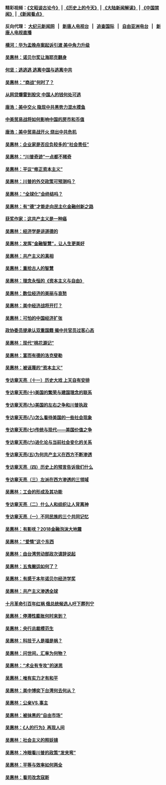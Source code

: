 #### 精彩视频：[《文昭谈古论今》](http://95.179.137.68/wenzhao) | [《历史上的今天》](http://95.179.137.68/today-in-history) | [《大陆新闻解读》](http://95.179.137.68/ntdtv-comedy) | [《中国禁闻》](http://95.179.137.68/ntdtv-news) | [《新闻看点》](http://95.179.137.68/news-insight) 

 #### 反向代理： [大纪元新闻网](http://95.179.137.68:10080/) &nbsp;&nbsp;|&nbsp;&nbsp; [新唐人电视台](http://95.179.137.68:8000/) &nbsp;&nbsp;|&nbsp;&nbsp; [追查国际](http://95.179.137.68:10010/) &nbsp;&nbsp;|&nbsp;&nbsp; [自由亚洲电台](http://95.179.137.68:9800/) &nbsp;&nbsp;|&nbsp;&nbsp; [新唐人电视直播](http://95.179.137.68/) 

#### [横河：华为孟晚舟案起诉引渡 美中角力升级](../pages/nsc423/n11027230.md?t=02171237) 

#### [吴惠林：诺贝尔奖让海耶克翻身](../pages/nsc423/n10890049.md?t=02171237) 

#### [何坚：逃逃逃 逃离中国与逃离中共](../pages/nsc423/n10592891.md?t=02171237) 

#### [吴惠林：“商战”何时了？](../pages/nsc423/n10573558.md?t=02171237) 

#### [从网贷爆雷到股灾 中国人的钱何处可逃](../pages/nsc423/n10572800.md?t=02171237) 

#### [唐浩：美中交火 隐现中共黑势力混水摸鱼](../pages/nsc423/n10544040.md?t=02171237) 

#### [中美贸易战将如何影响中国的房市和币值](../pages/nsc423/n10543697.md?t=02171237) 

#### [唐浩：美中贸易战开火 烧出中共危机](../pages/nsc423/n10540126.md?t=02171237) 

#### [吴惠林：企业家是否应负较多的“社会责任”](../pages/nsc423/n10535022.md?t=02171237) 

#### [吴惠林：“川普奇迹”一点都不稀奇](../pages/nsc423/n10512808.md?t=02171237) 

#### [吴惠林：平议“修正资本主义”](../pages/nsc423/n10495724.md?t=02171237) 

#### [吴惠林：川普的外交政策可预测吗？](../pages/nsc423/n10462387.md?t=02171237) 

#### [吴惠林：“全球化”会终结吗？](../pages/nsc423/n10452838.md?t=02171237) 

#### [吴惠林：有“德”才能走向民主化金融创新之路](../pages/nsc423/n10432292.md?t=02171237) 

#### [获奖作家：这共产主义是一种癌](../pages/nsc423/n10431541.md?t=02171237) 

#### [吴惠林：经济学是讲道德的](../pages/nsc423/n10398014.md?t=02171237) 

#### [吴惠林：发挥“金融智慧”，让人生更美好](../pages/nsc423/n10375019.md?t=02171237) 

#### [吴惠林：共产主义的真相](../pages/nsc423/n10351394.md?t=02171237) 

#### [吴惠林：重拾古人的智慧](../pages/nsc423/n10337691.md?t=02171237) 

#### [吴惠林：理念永恒的《资本主义与自由》](../pages/nsc423/n10316274.md?t=02171237) 

#### [吴惠林：数位经济的美丽与哀愁](../pages/nsc423/n10292946.md?t=02171237) 

#### [吴惠林：美中经济战将开打？](../pages/nsc423/n10258825.md?t=02171237) 

#### [吴惠林：可怕的中国经济扩张](../pages/nsc423/n10219147.md?t=02171237) 

#### [政协委员提承认双重国籍 揭中共官员过客心态](../pages/nsc423/n10208809.md?t=02171237) 

#### [吴惠林：现代“桃花源记”](../pages/nsc423/n10185234.md?t=02171237) 

#### [吴惠林：富而有德的洛克斐勒](../pages/nsc423/n10142264.md?t=02171237) 

#### [吴惠林：被诬蔑的“资本主义”](../pages/nsc423/n10124816.md?t=02171237) 

#### [专访章天亮（十一）历史大戏 上天自有安排](../pages/nsc423/n10094905.md?t=02171237) 

#### [专访章天亮(十)美国的繁荣与建国理念的联系](../pages/nsc423/n10094899.md?t=02171237) 

#### [专访章天亮(九)美国的左右之争和川普执政](../pages/nsc423/n10094889.md?t=02171237) 

#### [专访章天亮(八)怎么看待美国的一些社会现象](../pages/nsc423/n10094857.md?t=02171237) 

#### [专访章天亮(七)传统与现代——美国价值之争](../pages/nsc423/n10093140.md?t=02171237) 

#### [专访章天亮(六)进化论与当前社会变化的关系](../pages/nsc423/n10092036.md?t=02171237) 

#### [专访章天亮(五)为何共产主义在西方不断渗透](../pages/nsc423/n10083620.md?t=02171237) 

#### [专访章天亮（四）历史上的预言告诉我们什么](../pages/nsc423/n10083606.md?t=02171237) 

#### [专访章天亮（三）左派在西方渗透的三领域](../pages/nsc423/n10081115.md?t=02171237) 

#### [吴惠林：工会的形成及其功能](../pages/nsc423/n10080633.md?t=02171237) 

#### [专访章天亮（二）什么人和组织让人背离神](../pages/nsc423/n10076637.md?t=02171237) 

#### [专访章天亮（一）不同民族的三个共同记忆](../pages/nsc423/n10074188.md?t=02171237) 

#### [吴惠林：有影呒？2018金融泡沫大地震](../pages/nsc423/n10040534.md?t=02171237) 

#### [吴惠林：“爱情”这个东西](../pages/nsc423/n10019423.md?t=02171237) 

#### [吴惠林：由台湾劳动部政次请辞说起](../pages/nsc423/n9979679.md?t=02171237) 

#### [吴惠林：五鬼搬运如何了？](../pages/nsc423/n9925338.md?t=02171237) 

#### [吴惠林：有感于本年诺贝尔经济学奖](../pages/nsc423/n9871883.md?t=02171237) 

#### [吴惠林：共产主义渗透全球](../pages/nsc423/n9812748.md?t=02171237) 

#### [十月革命引百年红祸 俄总统候选人吁下葬列宁](../pages/nsc423/n9810182.md?t=02171237) 

#### [吴惠林：停滞性膨胀何时来到？](../pages/nsc423/n9764136.md?t=02171237) 

#### [吴惠林：央行总裁模范生](../pages/nsc423/n9728134.md?t=02171237) 

#### [吴惠林：科技于人是福是祸？](../pages/nsc423/n9672982.md?t=02171237) 

#### [吴惠林：问世间，汇率为何物？](../pages/nsc423/n9621788.md?t=02171237) 

#### [吴惠林：“术业有专攻”的迷思](../pages/nsc423/n9580363.md?t=02171237) 

#### [吴惠林：唯有实力才有和平](../pages/nsc423/n9529599.md?t=02171237) 

#### [吴惠林：美中博奕下台湾何去何从？](../pages/nsc423/n9483598.md?t=02171237) 

#### [吴惠林：公亲VS.事主](../pages/nsc423/n9425637.md?t=02171237) 

#### [吴惠林：被抹黑的“自由市场”](../pages/nsc423/n9351545.md?t=02171237) 

#### [吴惠林：《人的行为》再现人间](../pages/nsc423/n9296339.md?t=02171237) 

#### [吴惠林：社会主义的照妖镜](../pages/nsc423/n9243460.md?t=02171237) 

#### [吴惠林：冷眼看川普的政策“发夹弯”](../pages/nsc423/n9120684.md?t=02171237) 

#### [吴惠林：平等与效率如何两全](../pages/nsc423/n9075430.md?t=02171237) 

#### [吴惠林：看司改念寇斯](../pages/nsc423/n9024915.md?t=02171237) 

